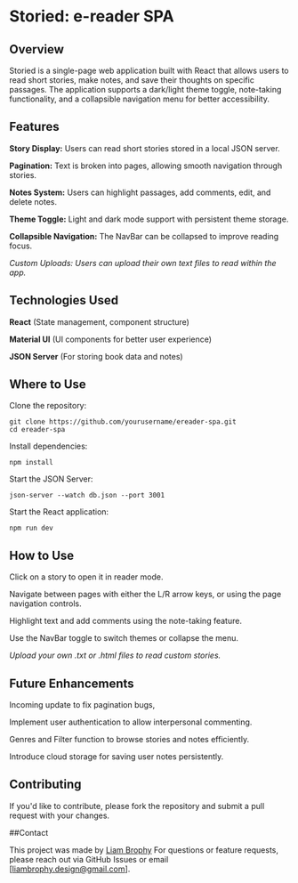 # Storied: e-reader SPA

## Overview

Storied is a single-page web application built with React that allows users to read short stories, make notes, and save their thoughts on specific passages. The application supports a dark/light theme toggle, note-taking functionality, and a collapsible navigation menu for better accessibility.

## Features

**Story Display:** Users can read short stories stored in a local JSON server.

**Pagination:** Text is broken into pages, allowing smooth navigation through stories.

**Notes System:** Users can highlight passages, add comments, edit, and delete notes.

**Theme Toggle:** Light and dark mode support with persistent theme storage.

**Collapsible Navigation:** The NavBar can be collapsed to improve reading focus.

*Custom Uploads: Users can upload their own text files to read within the app.*

## Technologies Used

**React** (State management, component structure)

**Material UI** (UI components for better user experience)

**JSON Server** (For storing book data and notes)



## Where to Use

Clone the repository:
```
git clone https://github.com/yourusername/ereader-spa.git
cd ereader-spa
```
Install dependencies:
```
npm install
```
Start the JSON Server:
```
json-server --watch db.json --port 3001
```
Start the React application:
```
npm run dev
```

## How to Use

Click on a story to open it in reader mode.

Navigate between pages with either the L/R arrow keys, or using the page navigation controls.

Highlight text and add comments using the note-taking feature.

Use the NavBar toggle to switch themes or collapse the menu.

*Upload your own .txt or .html files to read custom stories.*



## Future Enhancements

Incoming update to fix pagination bugs,

Implement user authentication to allow interpersonal commenting.

Genres and Filter function to browse stories and notes efficiently.

Introduce cloud storage for saving user notes persistently.


## Contributing

If you'd like to contribute, please fork the repository and submit a pull request with your changes.


##Contact

This project was made by [Liam Brophy](https://github.com/liam-brophy) For questions or feature requests, please reach out via GitHub Issues or email [liambrophy.design@gmail.com].


